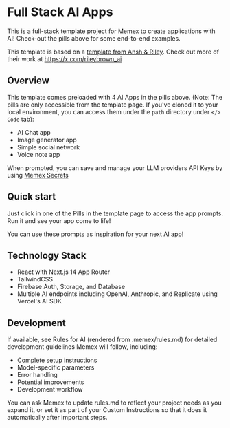 # Full Stack AI Apps

This is a full-stack template project for Memex to create  applications with AI! Check-out the pills above for some end-to-end examples.

This template is based on a [template from Ansh & Riley](https://github.com/ansh/template-2). Check out more of their work at https://x.com/rileybrown_ai

## Overview
This template comes preloaded with 4 AI Apps in the pills above. (Note: The pills are only accessible from the template page. If you've cloned it to your local environment, you can access them under the `path` directory under `</> Code` tab):
- AI Chat app
- Image generator app
- Simple social network
- Voice note app

When prompted, you can save and manage your LLM providers API Keys by using [Memex Secrets](https://docs.memex.tech/using-memex/secrets)

## Quick start

Just click in one of the Pills in the template page to access the app prompts. Run it and see your app come to life!

You can use these prompts as inspiration for your next AI app!

## Technology Stack
- React with Next.js 14 App Router
- TailwindCSS
- Firebase Auth, Storage, and Database
- Multiple AI endpoints including OpenAI, Anthropic, and Replicate using Vercel's AI SDK

## Development

If available, see Rules for AI (rendered from .memex/rules.md) for detailed development guidelines Memex will follow, including:
- Complete setup instructions
- Model-specific parameters
- Error handling
- Potential improvements
- Development workflow

You can ask Memex to update rules.md to reflect your project needs as you expand it, or set it as part of your Custom Instructions so that it does it automatically after important steps.

